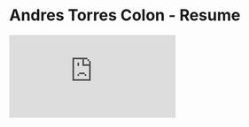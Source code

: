 # Andres Torres Colon - Resume

![Resume](https://github.com/Andres2295/Andres-Torres-Colon/blob/master/Resume/resume.pdf)